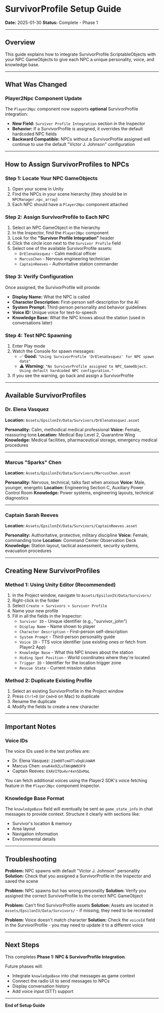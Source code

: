 # SurvivorProfile Setup Guide

**Date:** 2025-01-30
**Status:** Complete - Phase 1

---

## Overview

This guide explains how to integrate SurvivorProfile ScriptableObjects with your NPC GameObjects to give each NPC a unique personality, voice, and knowledge base.

---

## What Was Changed

### Player2Npc Component Update

The `Player2Npc` component now supports **optional** SurvivorProfile integration:

- **New Field:** `Survivor Profile Integration` section in the Inspector
- **Behavior:** If a SurvivorProfile is assigned, it overrides the default hardcoded NPC fields
- **Backward Compatible:** NPCs without a SurvivorProfile assigned will continue to use the default "Victor J. Johnson" configuration

---

## How to Assign SurvivorProfiles to NPCs

### Step 1: Locate Your NPC GameObjects

1. Open your scene in Unity
2. Find the NPCs in your scene hierarchy (they should be in `NPCManager.npc_array`)
3. Each NPC should have a `Player2Npc` component attached

### Step 2: Assign SurvivorProfile to Each NPC

1. Select an NPC GameObject in the hierarchy
2. In the Inspector, find the `Player2Npc` component
3. Look for the **"Survivor Profile Integration"** header
4. Click the circle icon next to the `Survivor Profile` field
5. Select one of the available SurvivorProfile assets:
   - `DrElenaVasquez` - Calm medical officer
   - `MarcusChen` - Nervous engineering technician
   - `CaptainReeves` - Authoritative station commander

### Step 3: Verify Configuration

Once assigned, the SurvivorProfile will provide:
- **Display Name:** What the NPC is called
- **Character Description:** First-person self-description for the AI
- **System Prompt:** Third-person personality and behavior guidelines
- **Voice ID:** Unique voice for text-to-speech
- **Knowledge Base:** What the NPC knows about the station (used in conversations later)

### Step 4: Test NPC Spawning

1. Enter Play mode
2. Watch the Console for spawn messages:
   - ✅ **Good:** `"Using SurvivorProfile 'DrElenaVasquez' for NPC spawn data"`
   - ⚠️ **Warning:** `"No SurvivorProfile assigned to NPC_GameObject. Using default hardcoded NPC configuration."`
3. If you see the warning, go back and assign a SurvivorProfile

---

## Available SurvivorProfiles

### Dr. Elena Vasquez
**Location:** `Assets/EpsilonIV/Data/Survivors/DrElenaVasquez.asset`

**Personality:** Calm, methodical medical professional
**Voice:** Female, reassuring tone
**Location:** Medical Bay Level 2, Quarantine Wing
**Knowledge:** Medical facilities, pharmaceutical storage, emergency medical procedures

---

### Marcus "Sparks" Chen
**Location:** `Assets/EpsilonIV/Data/Survivors/MarcusChen.asset`

**Personality:** Nervous, technical, talks fast when anxious
**Voice:** Male, younger, energetic
**Location:** Engineering Section C, Auxiliary Power Control Room
**Knowledge:** Power systems, engineering layouts, technical diagnostics

---

### Captain Sarah Reeves
**Location:** `Assets/EpsilonIV/Data/Survivors/CaptainReeves.asset`

**Personality:** Authoritative, protective, military discipline
**Voice:** Female, commanding tone
**Location:** Command Center Observation Deck
**Knowledge:** Station layout, tactical assessment, security systems, evacuation procedures

---

## Creating New SurvivorProfiles

### Method 1: Using Unity Editor (Recommended)

1. In the Project window, navigate to `Assets/EpsilonIV/Data/Survivors/`
2. Right-click in the folder
3. Select `Create > Survivors > Survivor Profile`
4. Name your new profile
5. Fill in all the fields in the Inspector:
   - `Survivor ID` - Unique identifier (e.g., "survivor_john")
   - `Display Name` - Name shown to player
   - `Character Description` - First-person self-description
   - `System Prompt` - Third-person personality guide
   - `Voice ID` - TTS voice identifier (use existing ones or fetch from Player2 App)
   - `Knowledge Base` - What this NPC knows about the station
   - `Hiding Spot Position` - World coordinates where they're located
   - `Trigger ID` - Identifier for the location trigger zone
   - `Rescue State` - Current mission status

### Method 2: Duplicate Existing Profile

1. Select an existing SurvivorProfile in the Project window
2. Press `Ctrl+D` (or `Cmd+D` on Mac) to duplicate
3. Rename the duplicate
4. Modify the fields to create a new character

---

## Important Notes

### Voice IDs
The voice IDs used in the test profiles are:
- Dr. Elena Vasquez: `21m00Tcm4TlvDq8ikWAM`
- Marcus Chen: `onwK4e9ZLuTAKqWW03F9`
- Captain Reeves: `EXAVITQu4vr4xnSDxMaL`

You can fetch additional voices using the Player2 SDK's voice fetching feature in the `Player2Npc` component Inspector.

### Knowledge Base Format
The `knowledgeBase` field will eventually be sent as `game_state_info` in chat messages to provide context. Structure it clearly with sections like:
- Survivor's location & memory
- Area layout
- Navigation information
- Environmental details

---

## Troubleshooting

**Problem:** NPC spawns with default "Victor J. Johnson" personality
**Solution:** Check that you assigned a SurvivorProfile in the Inspector and saved the scene

**Problem:** NPC spawns but has wrong personality
**Solution:** Verify you assigned the correct SurvivorProfile to the correct NPC GameObject

**Problem:** Can't find SurvivorProfile assets
**Solution:** Assets are located in `Assets/EpsilonIV/Data/Survivors/` - if missing, they need to be recreated

**Problem:** Voice doesn't match character
**Solution:** Check the `voiceId` field in the SurvivorProfile - you may need to update it to a different voice

---

## Next Steps

This completes **Phase 1: NPC & SurvivorProfile Integration**.

Future phases will:
- Integrate `knowledgeBase` into chat messages as game context
- Connect the radio UI to send messages to NPCs
- Display conversation history
- Add voice input (STT) support

---

**End of Setup Guide**
